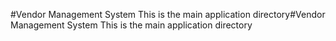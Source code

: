 #Vendor Management System
This is the main application directory#Vendor Management System
This is the main application directory
